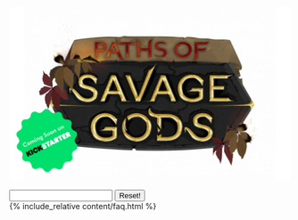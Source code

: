 <link rel="stylesheet" href="style.css">
<link rel="stylesheet" href="theme-mod.css">
<link rel="stylesheet" href="animations.css">

<a href="https://savage-gods.com"><img class="logo" src="assets/posg_logo.png" alt="PoSG logo"></a>

<!--start interaction section-->
<input type="text" id="input-query" name="query">
<button type="button" id="btn-reset">Reset!</button>
<!--end interaction section-->

<div class="faq-section">
  {% include_relative content/faq.html %}
</div>

<!--start script section-->
<script src="content/dictionary.js"></script>
<script src="js/main.js"></script>
<!--end script section-->
